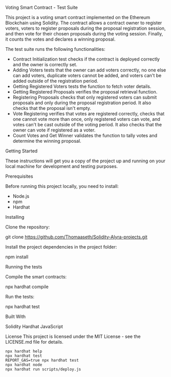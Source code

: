 Voting Smart Contract - Test Suite

This project is a voting smart contract implemented on the Ethereum Blockchain using Solidity. The contract allows a contract owner to register voters, voters to register proposals during the proposal registration session, and then vote for their chosen proposals during the voting session. Finally, it counts the votes and declares a winning proposal.

The test suite runs the following functionalities:

- Contract Initialization test checks if the contract is deployed correctly and the owner is correctly set.
- Adding Voters tests that the owner can add voters correctly, no one else can add voters, duplicate voters cannot be added, and voters can't be added outside of the registration period.
- Getting Registered Voters tests the function to fetch voter details.
- Getting Registered Proposals verifies the proposal retrieval function.
- Registering Proposals checks that only registered voters can submit proposals and only during the proposal registration period. It also checks that the proposal isn't empty.
- Vote Registering verifies that votes are registered correctly, checks that one cannot vote more than once, only registered voters can vote, and votes can't be cast outside of the voting period. It also checks that the owner can vote if registered as a voter.
- Count Votes and Get Winner validates the function to tally votes and determine the winning proposal.

Getting Started

These instructions will get you a copy of the project up and running on your local machine for development and testing purposes.

Prerequisites

Before running this project locally, you need to install:

- Node.js
- npm
- Hardhat


Installing

Clone the repository:

git clone https://github.com/Thomaaseth/Solidity-Alyra-projects.git

Install the project dependencies in the project folder: 

npm install

Running the tests

Compile the smart contracts:

npx hardhat compile

Run the tests:

npx hardhat test

Built With

Solidity 
Hardhat 
JavaScript

License
This project is licensed under the MIT License - see the LICENSE.md file for details.

```shell
npx hardhat help
npx hardhat test
REPORT_GAS=true npx hardhat test
npx hardhat node
npx hardhat run scripts/deploy.js
```

